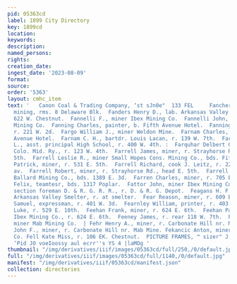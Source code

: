 ```yaml
---
pid: 05363cd
label: 1899 City Directory
key: 1899cd
location: 
keywords: 
description: 
named_persons: 
rights: 
creation_date: 
ingest_date: '2023-08-09'
format: 
source: 
order: '5363'
layout: cmhc_item
text: '   Canon Coal & Trading Company, ‘st sJn0e"  133 FEL     Fancher Bicknell,
  mining, rms. 8 Delaware Blk.  Fanders Henry D., lab. Arkansas Valley Smelter, r.
  622 W. Chestnut.  Fannelli F., miner Ibex Mining Co.  Fannelli John, miner Ibex
  Mining Co.  Fanning Charles, painter, b. Fifth Avenue Hotel.  Fanning James, miner,
  r. 221 W. 2d.  Fargo William J., miner Weldon Mine.  Farnam Charles, clk., b. Fifth
  Avenue Hotel.  Farnam C. H., bartdr. Louis Lacan, r. 139 W. 7th.  Farnsworth Frank
  L., asst. principal High School, r. 400 W. 4th. :  Farquhar Delbert G., engineer
  Colo. Mid. Ry., r. 123 W. 4th.  Farrell James, miner, r. Strayhorse Rd., head E.
  5th.  Farrell Leslie R., miner Small Hopes Cons. Mining Co., bds. Fifth Avenue Hotel.  Farrell
  Patrick, miner, r. 531 E. 5th.  Farrell Richard, cook J. Leitz, r. 220 Harrison
  av.  Farrell Robert, miner, r. Strayhorse Rd., head E. 5th.  Farrell Thomas, miner
  Ballard Mining Co., bds. 1389 E. 3d.  Farren Charles, miner, r. 705 E. 5th.  Farris
  Felix, teamtesr, bds. 1317 Poplar.  Fattor John, miner Ibex Mining Co.  Fay William,
  section foreman D. & R. G. R. R., r. D. & R. G. Depot.  Feagans H. F., freight clk.
  Arkansas Valley Smelter, r. at smelter.  Fear Reason, miner, r. 609 E. 7th.  Fearnley
  Samuel, expressman, r. 401 W. 3d.  Fearnley William, printer, r. 403 W. 3d.  Fee
  Luke, r. 529 E. 10th.  Feehan Frank, miner, r. 624 E. 6th.  Feehan Patrick R., miner
  Ibex Mining Co., r. 624 E. 6th.  Feeney James, r. rear 118 W. 7th.  Feeran Charles,
  miner Mab Mining Co.  | Fehr Henry A., miner, r. Carbonate Hill nr. Mab Mine.  Fehr
  John F., miner, r. Carbonate Hill nr. Mab Mine. Fekancic Anton, miner Ibex Mining
  Co. Fell Kate Miss, r. 106 EK. Chestnut.  PICTURE FRAMES, ™ sizer" J. J. QUI        S|
  ‘Pid JO voeIoossy aul ecrr''s YS 4 |laMOg '
thumbnail: "/img/derivatives/iiif/images/05363cd/full/250,/0/default.jpg"
full: "/img/derivatives/iiif/images/05363cd/full/1140,/0/default.jpg"
manifest: "/img/derivatives/iiif/05363cd/manifest.json"
collection: directories
---
```

